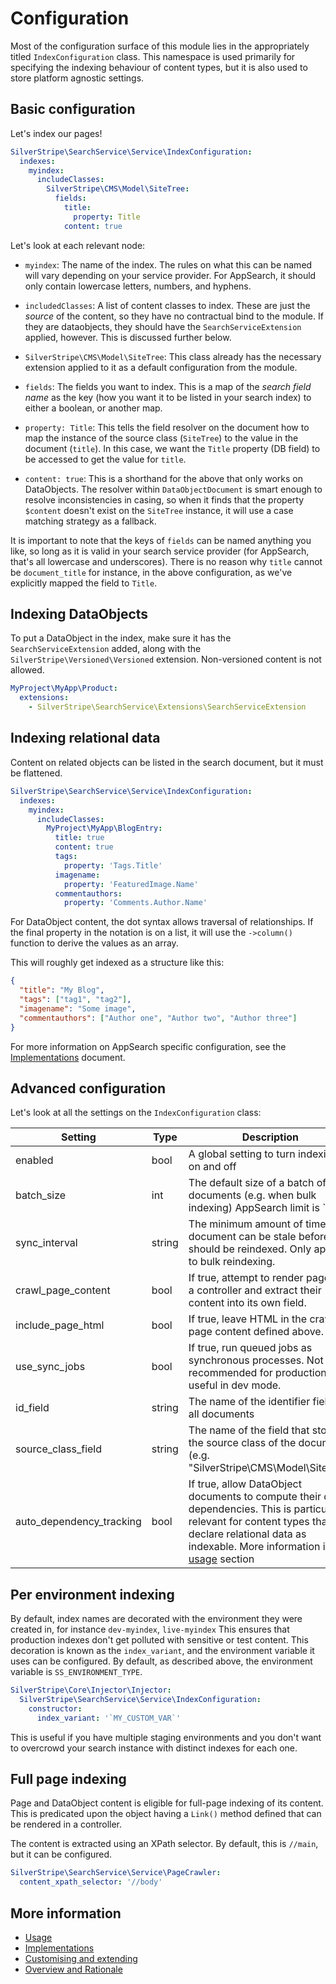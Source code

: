 # Configuration

Most of the configuration surface of this module lies in the appropriately titled `IndexConfiguration`
class. This namespace is used primarily for specifying the indexing behaviour of content types,
but it is also used to store platform agnostic settings.

## Basic configuration

Let's index our pages!

```yaml
SilverStripe\SearchService\Service\IndexConfiguration:
  indexes:
    myindex:
      includeClasses:
        SilverStripe\CMS\Model\SiteTree:
          fields:
            title:
              property: Title
            content: true
```

Let's look at each relevant node:

* `myindex`: The name of the index. The rules on what this can be named will vary depending
on your service provider. For AppSearch, it should only contain lowercase letters, numbers, 
and hyphens.

* `includedClasses`: A list of content classes to index. These are just the _source_ of the
content, so they have no contractual bind to the module. If they are dataobjects, they 
should have the `SearchServiceExtension` applied, however. This is discussed further below.

* `SilverStripe\CMS\Model\SiteTree`: This class already has the necessary extension applied
to it as a default configuration from the module.

* `fields`: The fields you want to index. This is a map of the _search field name_ as the key
(how you want it to be listed in your search index) to either a boolean, or another map.

* `property: Title`: This tells the field resolver on the document how to map the instance
of the source class (`SiteTree`) to the value in the document (`title`). In this case,
we want the `Title` property (DB field) to be accessed to get the value for `title`.

* `content: true`: This is a shorthand for the above that only works on DataObjects. The
resolver within `DataObjectDocument` is smart enough to resolve inconsistencies in casing,
so when it finds that the property `$content` doesn't exist on the `SiteTree` instance, it
will use a case matching strategy as a fallback.

It is important to note that the keys of `fields` can be named anything you like, so long
as it is valid in your search service provider (for AppSearch, that's all lowercase and 
underscores). There is no reason why `title` cannot be `document_title` for instance,
in the above configuration, as we've explicitly mapped the field to `Title`.

## Indexing DataObjects

To put a DataObject in the index, make sure it has the `SearchServiceExtension` added, along
with the `SilverStripe\Versioned\Versioned` extension. Non-versioned content is not allowed.

```yaml
MyProject\MyApp\Product:
  extensions:
    - SilverStripe\SearchService\Extensions\SearchServiceExtension
```

## Indexing relational data

Content on related objects can be listed in the search document, but it must be flattened.

```yaml
SilverStripe\SearchService\Service\IndexConfiguration:
  indexes:
    myindex:
      includeClasses:
        MyProject\MyApp\BlogEntry:
          title: true
          content: true
          tags:
            property: 'Tags.Title'
          imagename:
            property: 'FeaturedImage.Name'
          commentauthors:
            property: 'Comments.Author.Name'
```

For DataObject content, the dot syntax allows traversal of relationships. If the final 
property in the notation is on a list, it will use the `->column()` function to derive 
the values as an array.

This will roughly get indexed as a structure like this:

```json
{
  "title": "My Blog",
  "tags": ["tag1", "tag2"],
  "imagename": "Some image",
  "commentauthors": ["Author one", "Author two", "Author three"]
}
```

For more information on AppSearch specific configuration, see the [Implementations](implementations.md#appsearch)
document.

## Advanced configuration

Let's look at all the settings on the `IndexConfiguration` class:

<table>
    <thead>
        <tr>
            <th>Setting</th>
            <th>Type</th>
            <th>Description</th>
            <th>Default value</th>
         </tr>
    </thead>
    <tbody>
        <tr>
            <td>enabled</td>
            <td>bool</td>
            <td>A global setting to turn indexing on and off</td>
            <td>true</td>
        </tr>
        <tr>
            <td>batch_size</td>
            <td>int</td>
            <td>The default size of a batch of documents (e.g. when bulk indexing) AppSearch
            limit is `100`</td>
            <td>100</td>
        </tr>
        <tr>
            <td>sync_interval</td>
            <td>string</td>
            <td>The minimum amount of time a document can be stale before it should be reindexed.
                Only applies to bulk reindexing.
            </td>
            <td>"5 minutes"</td>
        </tr>
        <tr>
            <td>crawl_page_content</td>
            <td>bool</td>
            <td>If true, attempt to render pages in a controller and extract their content
            into its own field.
            </td>
            <td>true</td>
        </tr>
        <tr>
            <td>include_page_html</td>
            <td>bool</td>
            <td>If true, leave HTML in the crawled page content defined above.</td>
            <td>true</td>
        </tr>
        <tr>
            <td>use_sync_jobs</td>
            <td>bool</td>
            <td>If true, run queued jobs as synchronous processes. Not recommended for production,
            but useful in dev mode.</td>
            <td>false</td>
        </tr>
        <tr>
            <td>id_field</td>
            <td>string</td>
            <td>The name of the identifier field on all documents</td>
            <td>"id"</td>
        </tr>
        <tr>
            <td>source_class_field</td>
            <td>string</td>
            <td>The name of the field that stores the source class of the document (e.g.
            "SilverStripe\CMS\Model\SiteTree"</td>
            <td>"source_class"</td>
        </tr>
        <tr>
            <td>auto_dependency_tracking</td>
            <td>bool</td>
            <td>If true, allow DataObject documents to compute their own dependencies. This is
            particularly relevant for content types that declare relational data as indexable.
            More information in the <a href="usage.md">usage</a> section</td>
            <td>"source_class"</td>
        </tr>
    </tbody>
</table>

## Per environment indexing

By default, index names are decorated with the environment they were created in, for instance
`dev-myindex`, `live-myindex` This ensures that production indexes don't get polluted with
sensitive or test content. This decoration is known as the `index_variant`, and the environment
variable it uses can be configured. By default, as described above, the environment variable is
`SS_ENVIRONMENT_TYPE`.

```yaml
SilverStripe\Core\Injector\Injector:
  SilverStripe\SearchService\Service\IndexConfiguration:
    constructor:
      index_variant: '`MY_CUSTOM_VAR`'

``` 

This is useful if you have multiple staging environments and you don't want to overcrowd
your search instance with distinct indexes for each one.

## Full page indexing

Page and DataObject content is eligible for full-page indexing of its content. This is
predicated upon the object having a `Link()` method defined that can be rendered in a 
controller.

The content is extracted using an XPath selector. By default, this is `//main`, but it
can be configured.

```yaml
SilverStripe\SearchService\Service\PageCrawler:
  content_xpath_selector: '//body'
```

## More information

* [Usage](usage.md)
* [Implementations](implementations.md)
* [Customising and extending](customising.md) 
* [Overview and Rationale](overview.md)
